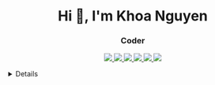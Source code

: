  
 <h1 align="center">Hi 👋, I'm Khoa Nguyen</h1>
<h3 align="center">Coder</h3>

<p align="center">
  <a href="http://github-profile-summary-cards.vercel.app/api/cards/profile-details?username=nguyen2109&theme=2077">
    <img src="http://github-profile-summary-cards.vercel.app/api/cards/profile-details?username=nguyen2109&theme=2077" />
  </a>
 
  <a href="http://github-profile-summary-cards.vercel.app/api/cards/productive-time?username=nguyen2109&theme=2077&utcOffset=7">
    <img src="http://github-profile-summary-cards.vercel.app/api/cards/productive-time?username=nguyen2109&theme=2077&utcOffset=7" />
  </a>
 
  <a href="http://github-profile-summary-cards.vercel.app/api/cards/stats?username=nguyen2109&theme=2077">
    <img src="http://github-profile-summary-cards.vercel.app/api/cards/stats?username=nguyen2109&theme=2077" />
  </a>
 
 <a href="https://github-readme-streak-stats.herokuapp.com/?user=nguyen2109&hide_border=true&card_width=350&theme=2077">
    <img src="https://github-readme-streak-stats.herokuapp.com/?user=nguyen2109&hide_border=true&card_width=350&theme=2077" />
  </a>
 
  <a href="https://github-readme-stats.vercel.app/api/top-langs/?username=nguyen2109&card_width=699&hide_border=true&theme=vue">
    <img src="https://github-readme-stats.vercel.app/api/top-langs/?username=nguyen2109&card_width=699&hide_border=true&theme=vue" />
  </a>
 
  <a href="https://github-readme-stats.vercel.app/api/wakatime?username=nguyen2109&card_width=699&hide_border=true&theme=vue">
    <img src="https://github-readme-stats.vercel.app/api/wakatime?username=nguyen2109&card_width=699&hide_border=true&theme=vue" />
  </a>
 
 
</p>

<details>
 
# My .prettierrc config :

First, install Prettier locally:

```sh
npm install --save-dev --save-exact prettier
```

Then, create an empty config file to let editors and other tools know you are using Prettier:

```sh
echo {}> .prettierrc.json
```

Now, format all files with Prettier :

```sh
npx prettier --write .
```

```sh
npx prettier --check .
```

## .prettierrc config :

```sh
{
  "tabWidth": 2,
  "printWidth": 80,
  "semi": true,
  "singleQuote": true,
  "trailingComma": "all"
}
```

# .gitignore config :

```sh
node_modules/
```

# .eslintrc.json config :

```sh
{
  "extends": ["airbnb", "prettier", "plugin:node/recommended"],
  "plugins": ["prettier"],
  "rules": {
    "prettier/prettier": "error",
    "spaced-comment": "off",
    "no-console": "warn",
    "consistent-return": "off",
    "func-names": "off",
    "object-shorthand": "off",
    "no-process-exit": "off",
    "no-param-reassign": "off",
    "no-return-await": "off",
    "no-underscore-dangle": "off",
    "class-methods-use-this": "off",
    "prefer-destructuring": ["error", { "object": true, "array": false }],
    "no-unused-vars": ["error", { "argsIgnorePattern": "req|res|next|val" }]
  }
}
```
</details>
